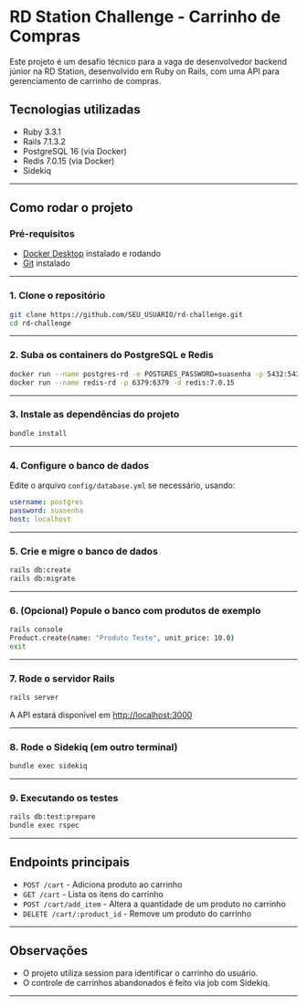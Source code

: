 # RD Station Challenge - Carrinho de Compras

Este projeto é um desafio técnico para a vaga de desenvolvedor backend júnior na RD Station, desenvolvido em Ruby on Rails, com uma API para gerenciamento de carrinho de compras.

## Tecnologias utilizadas

- Ruby 3.3.1
- Rails 7.1.3.2
- PostgreSQL 16 (via Docker)
- Redis 7.0.15 (via Docker)
- Sidekiq

---

## Como rodar o projeto

### Pré-requisitos

- [Docker Desktop](https://www.docker.com/products/docker-desktop/) instalado e rodando
- [Git](https://git-scm.com/) instalado

---

### 1. Clone o repositório

```bash
git clone https://github.com/SEU_USUARIO/rd-challenge.git
cd rd-challenge
```

---

### 2. Suba os containers do PostgreSQL e Redis

```bash
docker run --name postgres-rd -e POSTGRES_PASSWORD=suasenha -p 5432:5432 -d postgres:16
docker run --name redis-rd -p 6379:6379 -d redis:7.0.15
```

---

### 3. Instale as dependências do projeto

```bash
bundle install
```

---

### 4. Configure o banco de dados

Edite o arquivo `config/database.yml` se necessário, usando:

```yaml
username: postgres
password: suasenha
host: localhost
```

---

### 5. Crie e migre o banco de dados

```bash
rails db:create
rails db:migrate
```

---

### 6. (Opcional) Popule o banco com produtos de exemplo

```bash
rails console
Product.create(name: "Produto Teste", unit_price: 10.0)
exit
```

---

### 7. Rode o servidor Rails

```bash
rails server
```

A API estará disponível em [http://localhost:3000](http://localhost:3000)

---

### 8. Rode o Sidekiq (em outro terminal)

```bash
bundle exec sidekiq
```

---

### 9. Executando os testes

```bash
rails db:test:prepare
bundle exec rspec
```

---

## Endpoints principais

- `POST /cart` - Adiciona produto ao carrinho
- `GET /cart` - Lista os itens do carrinho
- `POST /cart/add_item` - Altera a quantidade de um produto no carrinho
- `DELETE /cart/:product_id` - Remove um produto do carrinho

---

## Observações

- O projeto utiliza session para identificar o carrinho do usuário.
- O controle de carrinhos abandonados é feito via job com Sidekiq.

---
